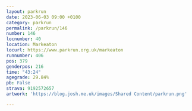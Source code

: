 ```yaml
---
layout: parkrun
date: 2023-06-03 09:00 +0100
category: parkrun
permalink: /parkrun/146
number: 146
locnumber: 40
location: Markeaton
locurl: https://www.parkrun.org.uk/markeaton
runnumber: 406
pos: 379
genderpos: 216
time: "43:24"
agegrade: 29.84%
pb: False
strava: 9192572657
artwork: 'https://blog.josh.me.uk/images/Shared Content/parkrun.png'

---
```

